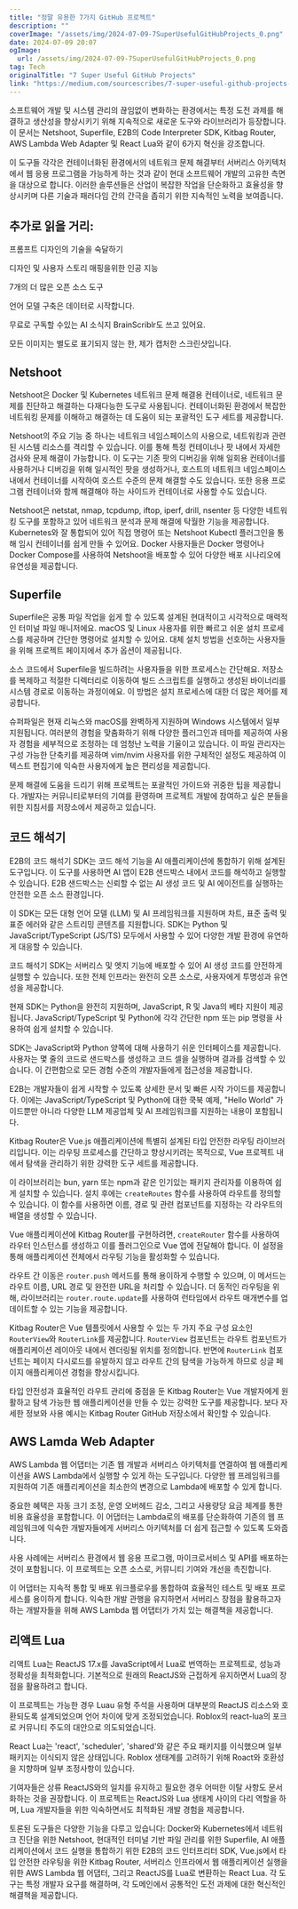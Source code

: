 ```yaml
---
title: "정말 유용한 7가지 GitHub 프로젝트"
description: ""
coverImage: "/assets/img/2024-07-09-7SuperUsefulGitHubProjects_0.png"
date: 2024-07-09 20:07
ogImage:
  url: /assets/img/2024-07-09-7SuperUsefulGitHubProjects_0.png
tag: Tech
originalTitle: "7 Super Useful GitHub Projects"
link: "https://medium.com/sourcescribes/7-super-useful-github-projects-820ceb67dd55"
---
```


소프트웨어 개발 및 시스템 관리의 끊임없이 변화하는 환경에서는 특정 도전 과제를 해결하고 생산성을 향상시키기 위해 지속적으로 새로운 도구와 라이브러리가 등장합니다. 이 문서는 Netshoot, Superfile, E2B의 Code Interpreter SDK, Kitbag Router, AWS Lambda Web Adapter 및 React Lua와 같이 6가지 혁신을 강조합니다.

이 도구들 각각은 컨테이너화된 환경에서의 네트워크 문제 해결부터 서버리스 아키텍처에서 웹 응용 프로그램을 가능하게 하는 것과 같이 현대 소프트웨어 개발의 고유한 측면을 대상으로 합니다. 이러한 솔루션들은 산업이 복잡한 작업을 단순화하고 효율성을 향상시키며 다른 기술과 패러다임 간의 간극을 좁히기 위한 지속적인 노력을 보여줍니다.

## 추가로 읽을 거리:

프롬프트 디자인의 기술을 숙달하기

<div class="content-ad"></div>

디자인 및 사용자 스토리 매핑을위한 인공 지능

7개의 더 많은 오픈 소스 도구

언어 모델 구축은 데이터로 시작합니다.

무료로 구독할 수있는 AI 소식지 BrainScriblr도 쓰고 있어요.

<div class="content-ad"></div>

모든 이미지는 별도로 표기되지 않는 한, 제가 캡처한 스크린샷입니다.

## Netshoot

Netshoot은 Docker 및 Kubernetes 네트워크 문제 해결용 컨테이너로, 네트워크 문제를 진단하고 해결하는 다재다능한 도구로 사용됩니다. 컨테이너화된 환경에서 복잡한 네트워킹 문제를 이해하고 해결하는 데 도움이 되는 포괄적인 도구 세트를 제공합니다.

Netshoot의 주요 기능 중 하나는 네트워크 네임스페이스의 사용으로, 네트워킹과 관련된 시스템 리소스를 격리할 수 있습니다. 이를 통해 특정 컨테이너나 팟 내에서 자세한 검사와 문제 해결이 가능합니다. 이 도구는 기존 팟의 디버깅을 위해 일회용 컨테이너를 사용하거나 디버깅을 위해 일시적인 팟을 생성하거나, 호스트의 네트워크 네임스페이스 내에서 컨테이너를 시작하여 호스트 수준의 문제 해결할 수도 있습니다. 또한 응용 프로그램 컨테이너와 함께 해결해야 하는 사이드카 컨테이너로 사용할 수도 있습니다.

<div class="content-ad"></div>

Netshoot은 netstat, nmap, tcpdump, iftop, iperf, drill, nsenter 등 다양한 네트워킹 도구를 포함하고 있어 네트워크 분석과 문제 해결에 탁월한 기능을 제공합니다. Kubernetes와 잘 통합되어 있어 직접 명령어 또는 Netshoot Kubectl 플러그인을 통해 임시 컨테이너를 쉽게 만들 수 있어요. Docker 사용자들은 Docker 명령어나 Docker Compose를 사용하여 Netshoot을 배포할 수 있어 다양한 배포 시나리오에 유연성을 제공합니다.

## Superfile

Superfile은 공통 파일 작업을 쉽게 할 수 있도록 설계된 현대적이고 시각적으로 매력적인 터미널 파일 매니저에요. macOS 및 Linux 사용자를 위한 빠르고 쉬운 설치 프로세스를 제공하며 간단한 명령어로 설치할 수 있어요. 대체 설치 방법을 선호하는 사용자들을 위해 프로젝트 페이지에서 추가 옵션이 제공됩니다.

소스 코드에서 Superfile을 빌드하려는 사용자들을 위한 프로세스는 간단해요. 저장소를 복제하고 적절한 디렉터리로 이동하여 빌드 스크립트를 실행하고 생성된 바이너리를 시스템 경로로 이동하는 과정이에요. 이 방법은 설치 프로세스에 대한 더 많은 제어를 제공합니다.

<div class="content-ad"></div>

슈퍼파일은 현재 리눅스와 macOS를 완벽하게 지원하며 Windows 시스템에서 일부 지원됩니다. 여러분의 경험을 맞춤화하기 위해 다양한 플러그인과 테마를 제공하여 사용자 경험을 세부적으로 조정하는 데 엄청난 노력을 기울이고 있습니다. 이 파일 관리자는 구성 가능한 단축키를 제공하며 vim/nvim 사용자를 위한 구체적인 설정도 제공하여 이 텍스트 편집기에 익숙한 사용자에게 높은 편리성을 제공합니다.

문제 해결에 도움을 드리기 위해 프로젝트는 포괄적인 가이드와 귀중한 팁을 제공합니다. 개발자는 커뮤니티로부터의 기여를 환영하며 프로젝트 개발에 참여하고 싶은 분들을 위한 지침서를 저장소에서 제공하고 있습니다.

## 코드 해석기

<div class="content-ad"></div>

E2B의 코드 해석기 SDK는 코드 해석 기능을 AI 애플리케이션에 통합하기 위해 설계된 도구입니다. 이 도구를 사용하면 AI 앱이 E2B 샌드박스 내에서 코드를 해석하고 실행할 수 있습니다. E2B 샌드박스는 신뢰할 수 없는 AI 생성 코드 및 AI 에이전트를 실행하는 안전한 오픈 소스 환경입니다.

이 SDK는 모든 대형 언어 모델 (LLM) 및 AI 프레임워크를 지원하며 차트, 표준 출력 및 표준 에러와 같은 스트리밍 콘텐츠를 지원합니다. SDK는 Python 및 JavaScript/TypeScript (JS/TS) 모두에서 사용할 수 있어 다양한 개발 환경에 유연하게 대응할 수 있습니다.

코드 해석기 SDK는 서버리스 및 엣지 기능에 배포할 수 있어 AI 생성 코드를 안전하게 실행할 수 있습니다. 또한 전체 인프라는 완전히 오픈 소스로, 사용자에게 투명성과 유연성을 제공합니다.

현재 SDK는 Python을 완전히 지원하며, JavaScript, R 및 Java의 베타 지원이 제공됩니다. JavaScript/TypeScript 및 Python에 각각 간단한 npm 또는 pip 명령을 사용하여 쉽게 설치할 수 있습니다.

<div class="content-ad"></div>

SDK는 JavaScript와 Python 양쪽에 대해 사용하기 쉬운 인터페이스를 제공합니다. 사용자는 몇 줄의 코드로 샌드박스를 생성하고 코드 셀을 실행하며 결과를 검색할 수 있습니다. 이 간편함으로 모든 경험 수준의 개발자들에게 접근성을 제공합니다.

E2B는 개발자들이 쉽게 시작할 수 있도록 상세한 문서 및 빠른 시작 가이드를 제공합니다. 이에는 JavaScript/TypeScript 및 Python에 대한 쿡북 예제, "Hello World" 가이드뿐만 아니라 다양한 LLM 제공업체 및 AI 프레임워크를 지원하는 내용이 포함됩니다.

<div class="content-ad"></div>

Kitbag Router은 Vue.js 애플리케이션에 특별히 설계된 타입 안전한 라우팅 라이브러리입니다. 이는 라우팅 프로세스를 간단하고 향상시키려는 목적으로, Vue 프로젝트 내에서 탐색을 관리하기 위한 강력한 도구 세트를 제공합니다.

이 라이브러리는 bun, yarn 또는 npm과 같은 인기있는 패키지 관리자를 이용하여 쉽게 설치할 수 있습니다. 설치 후에는 `createRoutes` 함수를 사용하여 라우트를 정의할 수 있습니다. 이 함수를 사용하면 이름, 경로 및 관련 컴포넌트를 지정하는 각 라우트의 배열을 생성할 수 있습니다.

Vue 애플리케이션에 Kitbag Router를 구현하려면, `createRouter` 함수를 사용하여 라우터 인스턴스를 생성하고 이를 플러그인으로 Vue 앱에 전달해야 합니다. 이 설정을 통해 애플리케이션 전체에서 라우팅 기능을 활성화할 수 있습니다.

라우트 간 이동은 `router.push` 메서드를 통해 용이하게 수행할 수 있으며, 이 메서드는 라우트 이름, URL 경로 및 완전한 URL을 처리할 수 있습니다. 더 동적인 라우팅을 위해, 라이브러리는 `router.route.update`를 사용하여 런타임에서 라우트 매개변수를 업데이트할 수 있는 기능을 제공합니다.

<div class="content-ad"></div>

Kitbag Router은 Vue 템플릿에서 사용할 수 있는 두 가지 주요 구성 요소인 `RouterView`와 `RouterLink`를 제공합니다. `RouterView` 컴포넌트는 라우트 컴포넌트가 애플리케이션 레이아웃 내에서 렌더링될 위치를 정의합니다. 반면에 `RouterLink` 컴포넌트는 페이지 다시로드를 유발하지 않고 라우트 간의 탐색을 가능하게 하므로 싱글 페이지 애플리케이션 경험을 향상시킵니다.

타입 안전성과 효율적인 라우트 관리에 중점을 둔 Kitbag Router는 Vue 개발자에게 원활하고 탐색 가능한 웹 애플리케이션을 만들 수 있는 강력한 도구를 제공합니다. 보다 자세한 정보와 사용 예시는 Kitbag Router GitHub 저장소에서 확인할 수 있습니다.

## AWS Lamda Web Adapter

AWS Lambda 웹 어댑터는 기존 웹 개발과 서버리스 아키텍처를 연결하여 웹 애플리케이션을 AWS Lambda에서 실행할 수 있게 하는 도구입니다. 다양한 웹 프레임워크를 지원하여 기존 애플리케이션을 최소한의 변경으로 Lambda에 배포할 수 있게 합니다.

<div class="content-ad"></div>

중요한 혜택은 자동 크기 조정, 운영 오버헤드 감소, 그리고 사용량당 요금 체계를 통한 비용 효율성을 포함합니다. 이 어댑터는 Lambda로의 배포를 단순화하여 기존의 웹 프레임워크에 익숙한 개발자들에게 서버리스 아키텍처를 더 쉽게 접근할 수 있도록 도와줍니다.

사용 사례에는 서버리스 환경에서 웹 응용 프로그램, 마이크로서비스 및 API를 배포하는 것이 포함됩니다. 이 프로젝트는 오픈 소스로, 커뮤니티 기여와 개선을 촉진합니다.

이 어댑터는 지속적 통합 및 배포 워크플로우를 통합하여 효율적인 테스트 및 배포 프로세스를 용이하게 합니다. 익숙한 개발 관행을 유지하면서 서버리스 장점을 활용하고자 하는 개발자들을 위해 AWS Lambda 웹 어댑터가 가치 있는 해결책을 제공합니다.

<div class="content-ad"></div>

## 리액트 Lua

리액트 Lua는 ReactJS 17.x를 JavaScript에서 Lua로 번역하는 프로젝트로, 성능과 정확성을 최적화합니다. 기본적으로 원래의 ReactJS와 근접하게 유지하면서 Lua의 장점을 활용하려고 합니다.

이 프로젝트는 가능한 경우 Luau 유형 주석을 사용하며 대부분의 ReactJS 리소스와 호환되도록 설계되었으며 언어 차이에 맞게 조정되었습니다. Roblox의 react-lua의 포크로 커뮤니티 주도의 대안으로 의도되었습니다.

React Lua는 'react', 'scheduler', 'shared'와 같은 주요 패키지를 이식했으며 일부 패키지는 이식되지 않은 상태입니다. Roblox 생태계를 고려하기 위해 Roact와 호환성을 지향하며 일부 조정사항이 있습니다.

<div class="content-ad"></div>

기여자들은 상류 ReactJS와의 일치를 유지하고 필요한 경우 어떠한 이탈 사항도 문서화하는 것을 권장합니다. 이 프로젝트는 ReactJS와 Lua 생태계 사이의 다리 역할을 하며, Lua 개발자들을 위한 익숙하면서도 최적화된 개발 경험을 제공합니다.

토론된 도구들은 다양한 기능을 다루고 있습니다: Docker와 Kubernetes에서 네트워크 진단을 위한 Netshoot, 현대적인 터미널 기반 파일 관리를 위한 Superfile, AI 애플리케이션에서 코드 실행을 통합하기 위한 E2B의 코드 인터프리터 SDK, Vue.js에서 타입 안전한 라우팅을 위한 Kitbag Router, 서버리스 인프라에서 웹 애플리케이션 실행을 위한 AWS Lambda 웹 어댑터, 그리고 ReactJS를 Lua로 변환하는 React Lua. 각 도구는 특정 개발자 요구를 해결하며, 각 도메인에서 공통적인 도전 과제에 대한 혁신적인 해결책을 제공합니다.
